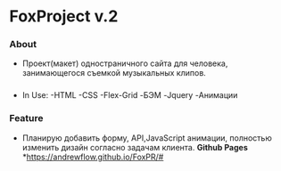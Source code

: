 # FoxProject v.2

### About
* Проект(макет) одностраничного сайта для человека, занимающегося съемкой музыкальных клипов.

###
* In Use: 
 -HTML
 -CSS
 -Flex-Grid
 -БЭМ
 -Jquery
 -Анимации
 
 
 ### Feature
 * Планирую добавить форму, API,JavaScript анимации, полностью изменить дизайн согласно задачам клиента.
**Github Pages**
*https://andrewflow.github.io/FoxPR/#


